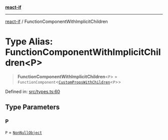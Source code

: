 [**react-if**](../README.md)

***

[react-if](../globals.md) / FunctionComponentWithImplicitChildren

# Type Alias: FunctionComponentWithImplicitChildren\<P\>

> **FunctionComponentWithImplicitChildren**\<`P`\> = `FunctionComponent`\<[`CustomPropsWithChildren`](CustomPropsWithChildren.md)\<`P`\>\>

Defined in: [src/types.ts:60](https://github.com/romac/react-if/blob/06905daeb516e18ad5c4a2722e17279616240863/src/types.ts#L60)

## Type Parameters

### P

`P` = [`NonNullObject`](NonNullObject.md)
